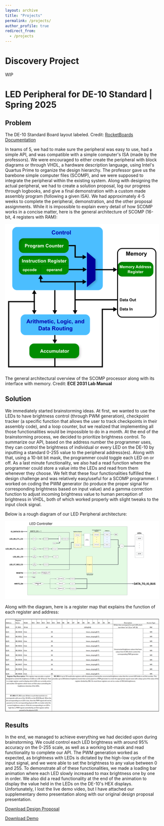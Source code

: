 ```yaml
---
layout: archive
title: "Projects"
permalink: /projects/
author_profile: true
redirect_from:
  - /projects
---
```

Discovery Project 
====
WIP

LED Peripheral for DE-10 Standard | Spring 2025
====

Problem
----

The DE-10 Standard Board layout labeled. Credit: [RocketBoards Documentation](https://www.rocketboards.org/foswiki/Documentation/DE10Standard)

In teams of 5, we had to make sure the peripheral was easy to use, had a simple API, and was compatible with a simple computer's ISA (made by the professors). We were encouraged to either create the peripheral with block diagrams or through VHDL, a hardware description language, using Intel's Quartus Prime to organize the design hierarchy. The professor gave us the barebone simple computer files (SCOMP), and we were supposed to integrate the peripheral within the existing system. Along with designing the actual peripheral, we had to create a solution proposal, log our progress through logbooks, and give a final demonstration with a custom made assembly program (following a given ISA). We had approximately 4-5 weeks to complete the peripheral, demonstration, and the other proposal assignments. While it is impossible to explain every detail of how SCOMP works in a concise matter, here is the general architecture of SCOMP (16-bit, 4 registers with RAM): 

![SCOMP](/images/SCOMP.png)

The general architectural overview of the SCOMP processor along with its interface with memory. Credit: **ECE 2031 Lab Manual**

Solution
----

We immediately started brainstorming ideas. At first, we wanted to use the LEDs to have brightness control (through PWM generation), checkpoint tracker (a specific function that allows the user to track checkpoints in their assembly code), and a loop counter, but we realized that implementing all those functionalities would be impossible to do in a month. At the end of the brainstorming process, we decided to prioritize brightness control. To summarize our API, based on the address number the programmer uses, they can control the brightness of individual or every LED on the DE-10 by inputting a standard 0-255 value to the peripheral address(es). Along with that, using a 10-bit bit mask, the programmer could toggle each LED on or off. As a last minute functionality, we also had a read function where the programmer could store a value into the LEDs and read from them whenever they choose. We felt that these four functionalities fulfilled the design challenge and was relatively easy/useful for a SCOMP programmer. I worked on coding the PWM generator (to produce the proper signal for corresponding brightness based on input value) and a gamma correction function to adjust incoming brightness value to human perception of brightness in VHDL, both of which worked properly with slight tweaks to the input clock signal. 

Below is a rough diagram of our LED Peripheral architecture:

![LED Peripheral](/images/LEDPeripheral.png)

Along with the diagram, here is a register map that explains the function of each register and address:

![Register Map](/images/RegisterMap.png)

Results
----
In the end, we managed to achieve everything we had decided upon during brainstorming. We could control each LED brightness with around 95% accuracy on the 0-255 scale, as well as a working bit-mask and read functionality to complete our API. The PWM generation worked as expected, as brightness with LEDs is dictated by the high-low cycle of the input signal, and we were able to set the brightness to any value between 0 and 255. To demonstrate all of these functionalities, we made a loading bar animation where each LED slowly increased to max brightness one by one in order. We also did a read functionality at the end of the animation to display the value held in the LEDs on the DE-10's HEX displays. Unfortunately, I lost the live demo video, but I have attached our supplementary demo presentation along with our original design proposal presentation.

<a href="/files/Presentation.pdf" download="Design_Proposal.pdf">Download Design Proposal</a>

<a href="/files/Demo.pdf" download="Demo.pdf">Download Demo</a>

